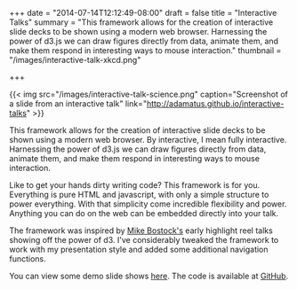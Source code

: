 +++
date = "2014-07-14T12:12:49-08:00"
draft = false 
title = "Interactive Talks"
summary = "This framework allows for the creation of interactive slide decks to be shown using a modern web browser. Harnessing the power of d3.js we can draw figures directly from data, animate them, and make them respond in interesting ways to mouse interaction."
thumbnail = "/images/interactive-talk-xkcd.png"

+++

{{< img src="/images/interactive-talk-science.png" caption="Screenshot of a slide from an interactive talk" link="http://adamatus.github.io/interactive-talks" >}}

This framework allows for the creation of interactive slide decks to be shown
using a modern web browser. By interactive, I mean fully interactive. Harnessing
the power of d3.js we can draw figures directly from data, animate them, and
make them respond in interesting ways to mouse interaction.

Like to get your hands dirty writing code? This framework is for you. Everything
is pure HTML and javascript, with only a simple structure to power everything.
With that simplicity come incredible flexibility and power. Anything you can do
on the web can be embedded directly into your talk.

The framework was inspired by [Mike Bostock's][bostock] early highlight reel talks showing
off the power of d3. I've considerably tweaked the framework to work with my
presentation style and added some additional navigation functions.

You can view some demo slide shows [here][demo]. The code is available at [GitHub][repo].

[demo]: http://adamatus.github.io/interactive-talks "Demo Page"
[bostock]: "http://bost.ocks.org/
[repo]: https://github.com/adamatus/interactive-talks "Github Repository"
